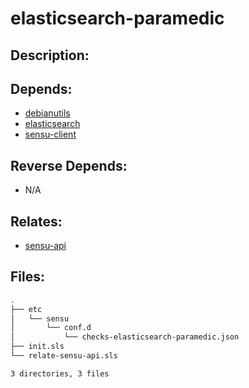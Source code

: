 # elasticsearch-paramedic

## Description:



## Depends:

  -  [debianutils](/salt/debianutils)
  -  [elasticsearch](/salt/elasticsearch)
  -  [sensu-client](/salt/sensu-client)

## Reverse Depends:

  -  N/A

## Relates:

  -  [sensu-api](/salt/sensu-api)

## Files:

```bash
.
├── etc
│   └── sensu
│       └── conf.d
│           └── checks-elasticsearch-paramedic.json
├── init.sls
└── relate-sensu-api.sls

3 directories, 3 files
```
